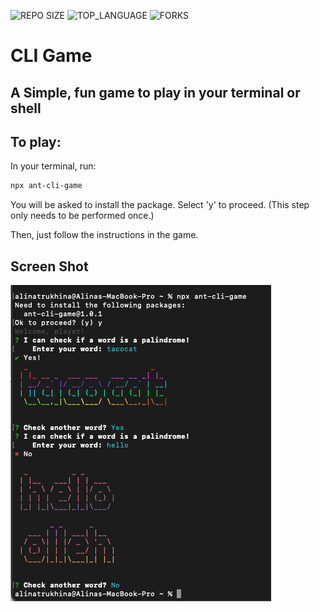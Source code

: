 ![REPO SIZE](https://img.shields.io/github/repo-size/scottbromander/the_marketplace.svg?style=flat-square)
![TOP_LANGUAGE](https://img.shields.io/github/languages/top/scottbromander/the_marketplace.svg?style=flat-square)
![FORKS](https://img.shields.io/github/forks/scottbromander/the_marketplace.svg?style=social)

# CLI Game

## A Simple, fun game to play in your terminal or shell

## To play:

In your terminal, run:

```sh
npx ant-cli-game
```

You will be asked to install the package. Select 'y' to proceed. (This step only needs to be performed once.)

Then, just follow the instructions in the game.

## Screen Shot

![alt text](https://github.com/alinatrukhina/ant-cli-game/raw/main/palindrome.png "Palindrome game")